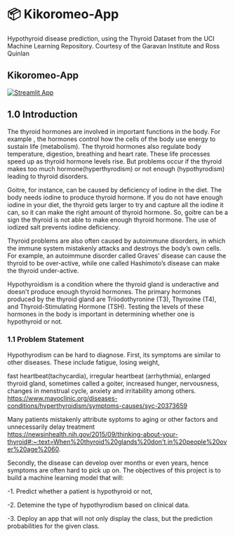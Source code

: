 # 📦 Kikoromeo-App

Hypothyroid disease prediction, using the Thyroid Dataset from the UCI Machine Learning Repository. Courtesy of the Garavan Institute and Ross Quinlan

## Kikoromeo-App 

[![Streamlit App](https://static.streamlit.io/badges/streamlit_badge_black_white.svg)](https://kikoromeo-app-uhjtjqghrwavasvsbmcasi.streamlit.app/)



## 1.0 Introduction

The thyroid hormones are involved in important functions in the body. For example , the hormones control how the cells of the body use energy to sustain life (metabolism). The thyroid hormones also regulate body temperature, digestion, breathing and heart rate. These life processes speed up as thyroid hormone levels rise. But problems occur if the thyroid makes too much hormone(hyperthyrodism) or not enough (hypothyrodism) leading to thyroid disorders.

Goitre, for instance, can be caused by deficiency of iodine in the diet.  The body needs iodine to produce thyroid hormone. If you do not have enough iodine in your diet, the thyroid gets larger to try and capture all the iodine it can, so it can make the right amount of thyroid hormone. So, goitre can be a sign the thyroid is not able to make enough thyroid hormone. The use of iodized salt prevents iodine deficiency.

Thyroid problems are also often caused by autoimmune disorders, in which the immune system mistakenly attacks and destroys the body’s own cells. For example, an autoimmune disorder called Graves’ disease can cause the thyroid to be over-active, while one called Hashimoto’s disease can make the thyroid under-active.

Hypothyroidism is a condition where the thyroid gland is underactive and doesn't produce enough thyroid hormones. The primary hormones produced by the thyroid gland are Triiodothyronine (T3), Thyroxine (T4), and Thyroid-Stimulating Hormone (TSH). Testing the levels of these hormones in the body is important in determining whether one is hypothyroid or not.



### 1.1 Problem Statement

Hypothyrodism can be hard to diagnose. First, its symptoms are similar to other diseases. These include fatigue, losing weight,

fast heartbeat(tachycardia), irregular heartbeat (arrhythmia), enlarged thyroid gland, sometimes called a goiter, increased hunger, nervousness, changes in menstrual cycle, anxiety and irritability among others. https://www.mayoclinic.org/diseases-conditions/hyperthyroidism/symptoms-causes/syc-20373659

Many patients mistakenly attribute syptoms to aging or other factors and unnecessarily delay treatment https://newsinhealth.nih.gov/2015/09/thinking-about-your-thyroid#:~:text=When%20thyroid%20glands%20don't,in%20people%20over%20age%2060.

Secondly, the disease can develop over months or even years, hence symptoms are often hard to pick up on. The objectives of this project is to build a machine learning model that will:

-1. Predict whether a patient is hypothyroid or not,

-2. Detemine the type of hypothyrodism based on clinical data.

-3. Deploy an app that will not only display the class, but the prediction probabilities for the given class.

